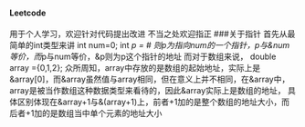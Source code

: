 #### Leetcode
用于个人学习，欢迎针对代码提出改进
不当之处欢迎指正
###关于指针
首先从最简单的int类型来讲
int num=0;
int *p = &num;
则p为指向num的一个指针，p与&num等价，而*p与num等价，&p则为p这个指针的地址
而对于数组来说，
double array ={0,1,2};
众所周知，array中存放的是数组的起始地址，实际上是&array[0]，而&array虽然值与array相同，但在意义上并不相同，在&array中，array是被当作数组这种数据类型来看待的，因此&array实际上是数组的地址，
具体区别体现在&array+1与&(array+1)上，前者+1加的是整个数组的地址大小，而后者+1加的是数组当中单个元素的地址大小